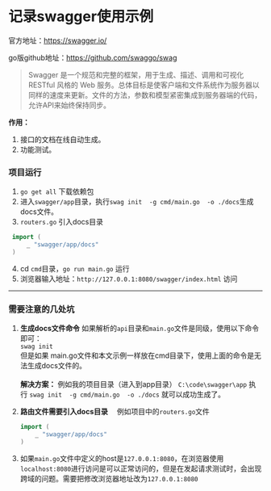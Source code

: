 # 记录swagger使用示例
官方地址：https://swagger.io/

go版github地址：https://github.com/swaggo/swag

> Swagger 是一个规范和完整的框架，用于生成、描述、调用和可视化 RESTful 风格的 Web 服务。总体目标是使客户端和文件系统作为服务器以同样的速度来更新。文件的方法，参数和模型紧密集成到服务器端的代码，允许API来始终保持同步。

**作用：**
1. 接口的文档在线自动生成。
2. 功能测试。

### 项目运行
1. `go get all` 下载依赖包
2. 进入`swagger/app`目录，执行`swag init  -g cmd/main.go  -o ./docs`生成docs文件。
3. `routers.go` 引入docs目录 
```go
 import (
     _ "swagger/app/docs"
 )
 ```
 4. cd `cmd`目录，`go run main.go` 运行
 5. 浏览器输入地址：`http://127.0.0.1:8080/swagger/index.html` 访问
_____

### 需要注意的几处坑
1. **生成docs文件命令**
   如果解析的`api`目录和`main.go`文件是同级，使用以下命令即可：<br>
   `swag init` <br>
   但是如果 main.go文件和本文示例一样放在cmd目录下，使用上面的命令是无法生成docs文件的。<br>
   <br>
   **解决方案：** 例如我的项目目录（进入到app目录） `C:\code\swagger\app`
    执行 `swag init  -g cmd/main.go  -o ./docs` 就可以成功生成了。
    <br>
2. **路由文件需要引入docs目录**
    &emsp;例如项目中的`routers.go`文件
    ```go
    import (
        _ "swagger/app/docs"
    )
    ```

3. 如果`main.go`文件中定义的host是`127.0.0.1:8080`，在浏览器使用`localhost:8080`进行访问是可以正常访问的，但是在发起请求测试时，会出现跨域的问题。需要把修改浏览器地址改为`127.0.0.1:8080`